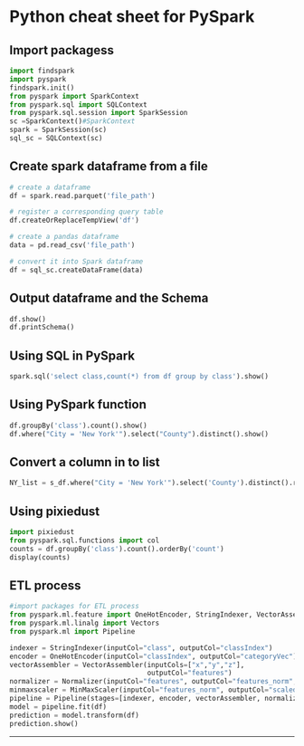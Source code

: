 # Python cheat sheet for PySpark

## Import packagess

```python
import findspark
import pyspark
findspark.init()
from pyspark import SparkContext
from pyspark.sql import SQLContext
from pyspark.sql.session import SparkSession
sc =SparkContext()#SparkContext
spark = SparkSession(sc)
sql_sc = SQLContext(sc)
```

## Create spark dataframe from a file

```python
# create a dataframe 
df = spark.read.parquet('file_path')

# register a corresponding query table
df.createOrReplaceTempView('df')
```

```python
# create a pandas dataframe
data = pd.read_csv('file_path')

# convert it into Spark dataframe
df = sql_sc.createDataFrame(data)
```



## Output dataframe and the Schema

```python
df.show()
df.printSchema()
```

## Using SQL in PySpark

```python
spark.sql('select class,count(*) from df group by class').show()
```

## Using PySpark function

```python
df.groupBy('class').count().show()
df.where("City = 'New York'").select("County").distinct().show()
```

## Convert a column in to list

```python
NY_list = s_df.where("City = 'New York'").select('County').distinct().rdd.map(lambda row : row[0]).collect()
```

## Using pixiedust

```python
import pixiedust
from pyspark.sql.functions import col
counts = df.groupBy('class').count().orderBy('count')
display(counts)
```

## ETL process

```python
#import packages for ETL process
from pyspark.ml.feature import OneHotEncoder, StringIndexer, VectorAssembler, Normalizer, MinMaxScaler
from pyspark.ml.linalg import Vectors
from pyspark.ml import Pipeline

indexer = StringIndexer(inputCol="class", outputCol="classIndex")
encoder = OneHotEncoder(inputCol="classIndex", outputCol="categoryVec")
vectorAssembler = VectorAssembler(inputCols=["x","y","z"],
                                  outputCol="features")
normalizer = Normalizer(inputCol="features", outputCol="features_norm", p=1.0)
minmaxscaler = MinMaxScaler(inputCol="features_norm", outputCol="scaledFeatures")
pipeline = Pipeline(stages=[indexer, encoder, vectorAssembler, normalizer,minmaxscaler])
model = pipeline.fit(df)
prediction = model.transform(df)
prediction.show()
```

---